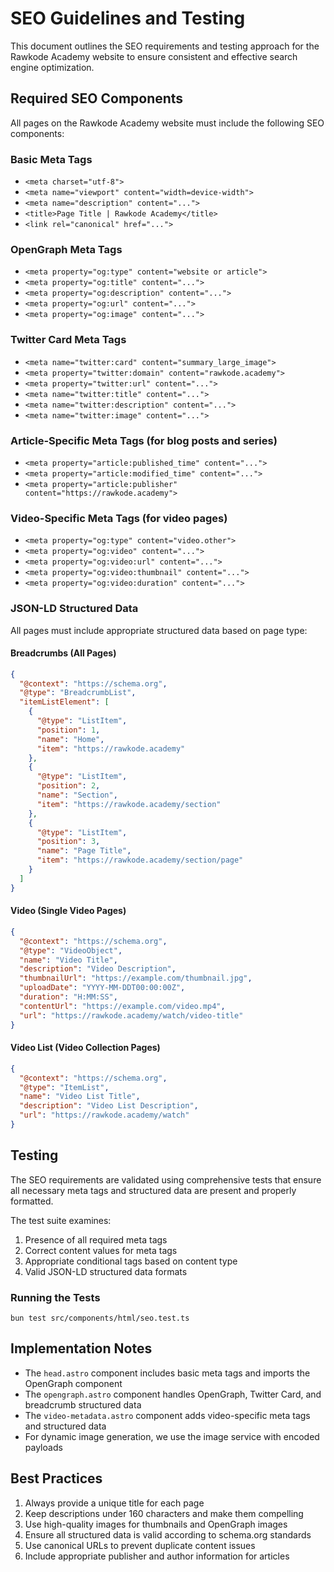 # SEO Guidelines and Testing

This document outlines the SEO requirements and testing approach for the Rawkode
Academy website to ensure consistent and effective search engine optimization.

## Required SEO Components

All pages on the Rawkode Academy website must include the following SEO
components:

### Basic Meta Tags

- `<meta charset="utf-8">`
- `<meta name="viewport" content="width=device-width">`
- `<meta name="description" content="...">`
- `<title>Page Title | Rawkode Academy</title>`
- `<link rel="canonical" href="...">`

### OpenGraph Meta Tags

- `<meta property="og:type" content="website or article">`
- `<meta property="og:title" content="...">`
- `<meta property="og:description" content="...">`
- `<meta property="og:url" content="...">`
- `<meta property="og:image" content="...">`

### Twitter Card Meta Tags

- `<meta name="twitter:card" content="summary_large_image">`
- `<meta property="twitter:domain" content="rawkode.academy">`
- `<meta property="twitter:url" content="...">`
- `<meta name="twitter:title" content="...">`
- `<meta name="twitter:description" content="...">`
- `<meta name="twitter:image" content="...">`

### Article-Specific Meta Tags (for blog posts and series)

- `<meta property="article:published_time" content="...">`
- `<meta property="article:modified_time" content="...">`
- `<meta property="article:publisher" content="https://rawkode.academy">`

### Video-Specific Meta Tags (for video pages)

- `<meta property="og:type" content="video.other">`
- `<meta property="og:video" content="...">`
- `<meta property="og:video:url" content="...">`
- `<meta property="og:video:thumbnail" content="...">`
- `<meta property="og:video:duration" content="...">`

### JSON-LD Structured Data

All pages must include appropriate structured data based on page type:

#### Breadcrumbs (All Pages)

```json
{
  "@context": "https://schema.org",
  "@type": "BreadcrumbList",
  "itemListElement": [
    {
      "@type": "ListItem",
      "position": 1,
      "name": "Home",
      "item": "https://rawkode.academy"
    },
    {
      "@type": "ListItem",
      "position": 2,
      "name": "Section",
      "item": "https://rawkode.academy/section"
    },
    {
      "@type": "ListItem",
      "position": 3,
      "name": "Page Title",
      "item": "https://rawkode.academy/section/page"
    }
  ]
}
```

#### Video (Single Video Pages)

```json
{
  "@context": "https://schema.org",
  "@type": "VideoObject",
  "name": "Video Title",
  "description": "Video Description",
  "thumbnailUrl": "https://example.com/thumbnail.jpg",
  "uploadDate": "YYYY-MM-DDT00:00:00Z",
  "duration": "H:MM:SS",
  "contentUrl": "https://example.com/video.mp4",
  "url": "https://rawkode.academy/watch/video-title"
}
```

#### Video List (Video Collection Pages)

```json
{
  "@context": "https://schema.org",
  "@type": "ItemList",
  "name": "Video List Title",
  "description": "Video List Description",
  "url": "https://rawkode.academy/watch"
}
```

## Testing

The SEO requirements are validated using comprehensive tests that ensure all
necessary meta tags and structured data are present and properly formatted.

The test suite examines:

1. Presence of all required meta tags
2. Correct content values for meta tags
3. Appropriate conditional tags based on content type
4. Valid JSON-LD structured data formats

### Running the Tests

```
bun test src/components/html/seo.test.ts
```

## Implementation Notes

- The `head.astro` component includes basic meta tags and imports the OpenGraph
  component
- The `opengraph.astro` component handles OpenGraph, Twitter Card, and
  breadcrumb structured data
- The `video-metadata.astro` component adds video-specific meta tags and
  structured data
- For dynamic image generation, we use the image service with encoded payloads

## Best Practices

1. Always provide a unique title for each page
2. Keep descriptions under 160 characters and make them compelling
3. Use high-quality images for thumbnails and OpenGraph images
4. Ensure all structured data is valid according to schema.org standards
5. Use canonical URLs to prevent duplicate content issues
6. Include appropriate publisher and author information for articles
